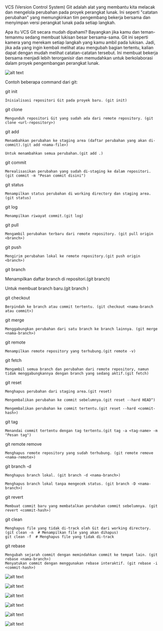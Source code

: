 VCS (Version Control System) Git adalah alat yang membantu kita melacak dan mengelola perubahan pada proyek perangkat lunak. 
Ini seperti "catatan perubahan" yang memungkinkan tim pengembang bekerja bersama dan menyimpan versi perangkat lunak pada setiap langkah.

Apa itu VCS Git secara mudah dipahami?
Bayangkan jika kamu dan teman-temanmu sedang membuat lukisan besar bersama-sama. Git ini seperti kamera yang merekam setiap langkah yang kamu ambil pada lukisan. 
Jadi, jika ada yang ingin kembali melihat atau mengubah bagian tertentu, kalian dapat dengan mudah melihat catatan-catatan tersebut. 
Ini membuat bekerja bersama menjadi lebih terorganisir dan memudahkan untuk berkolaborasi dalam proyek pengembangan perangkat lunak.


![alt text](https://github.com/sinambela99/DEVOPS-BATCH-19/blob/master/Screenshots%20Day%203/image.png?raw=true)


Contoh beberapa command dari git:


git init

    Inisialisasi repositori Git pada proyek baru. (git init)

git clone

    Mengunduh repositori Git yang sudah ada dari remote repository. (git clone <url-repository>)

git add

    Menambahkan perubahan ke staging area (daftar perubahan yang akan di-commit).(git add <nama-file>)

    Untuk menambahkan semua perubahan.(git add .)

git commit

    Merealisasikan perubahan yang sudah di-staging ke dalam repositori. (git commit -m "Pesan commit disini")

git status

    Menampilkan status perubahan di working directory dan staging area. (git status)

git log

    Menampilkan riwayat commit.(git log)

git pull

    Mengambil perubahan terbaru dari remote repository. (git pull origin <branch>)

git push

    Mengirim perubahan lokal ke remote repository.(git push origin <branch>)

git branch

  Menampilkan daftar branch di repositori.(git branch)

  Untuk membuat branch baru.(git branch <nama-branch>)

git checkout

    Berpindah ke branch atau commit tertentu. (git checkout <nama-branch atau commit>)

git merge

    Menggabungkan perubahan dari satu branch ke branch lainnya. (git merge <nama-branch>)

git remote

    Menampilkan remote repository yang terhubung.(git remote -v)

git fetch

    Mengambil semua branch dan perubahan dari remote repository, namun tidak menggabungkannya dengan branch yang sedang aktif.(git fetch)

git reset

    Menghapus perubahan dari staging area.(git reset)

    Mengembalikan perubahan ke commit sebelumnya.(git reset --hard HEAD^)

    Mengembalikan perubahan ke commit tertentu.(git reset --hard <commit-hash>)

git tag

    Menandai commit tertentu dengan tag tertentu.(git tag -a <tag-name> -m "Pesan tag")

git remote remove

    Menghapus remote repository yang sudah terhubung. (git remote remove <nama-remote>)

git branch -d

    Menghapus branch lokal. (git branch -d <nama-branch>)

    Menghapus branch lokal tanpa mengecek status. (git branch -D <nama-branch>)

git revert

    Membuat commit baru yang membatalkan perubahan commit sebelumnya. (git revert <commit-hash>)

git clean

    Menghapus file yang tidak di-track oleh Git dari working directory. (git clean -n  # Menampilkan file yang akan dihapus)
    git clean -f  # Menghapus file yang tidak di-track

git rebase

    Mengubah sejarah commit dengan memindahkan commit ke tempat lain. (git rebase <nama-branch>)
    Menyatukan commit dengan menggunakan rebase interaktif. (git rebase -i <commit-hash>)

![alt text](https://github.com/sinambela99/DEVOPS-BATCH-19/blob/master/Screenshots%20Day%203/Screenshot%20from%202023-11-24%2000-30-10.png?raw=true)

![alt text](https://github.com/sinambela99/DEVOPS-BATCH-19/blob/master/Screenshots%20Day%203/Screenshot%20from%202023-11-24%2000-30-18.png?raw=true)

![alt text](https://github.com/sinambela99/DEVOPS-BATCH-19/blob/master/Screenshots%20Day%203/Screenshot%20from%202023-11-24%2000-30-30.png?raw=true)

![alt text](https://github.com/sinambela99/DEVOPS-BATCH-19/blob/master/Screenshots%20Day%203/Screenshot%20from%202023-11-24%2000-31-24.png?raw=true)

![alt text](https://github.com/sinambela99/DEVOPS-BATCH-19/blob/master/Screenshots%20Day%203/Screenshot%20from%202023-11-24%2000-32-24.png?raw=true)

![alt text](https://github.com/sinambela99/DEVOPS-BATCH-19/blob/master/Screenshots%20Day%203/Screenshot%20from%202023-11-24%2000-36-45.png?raw=true)
